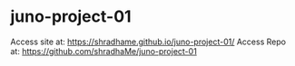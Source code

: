 # juno-project-01

Access site at: https://shradhame.github.io/juno-project-01/
Access Repo at: https://github.com/shradhaMe/juno-project-01